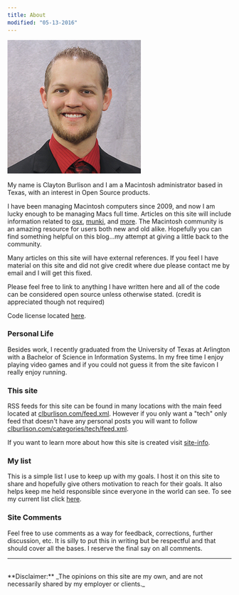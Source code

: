 ```yaml
---
title: About
modified: "05-13-2016"
---
```


![Clayton](/images/me.jpg)

My name is Clayton Burlison and I am a Macintosh administrator based in Texas, with an interest in Open Source products.

I have been managing Macintosh computers since 2009, and now I am lucky enough to be managing Macs full time. Articles on this site will include information related to [osx](/tags/osx/), [munki](/tags/munki/), and [more](/tags/). The Macintosh community is an amazing resource for users both new and old alike. Hopefully you can find something helpful on this blog...my attempt at giving a little back to the community.

Many articles on this site will have external references. If you feel I have material on this site and did not give credit where due please contact me by email and I will get this fixed.

Please feel free to link to anything I have written here and all of the code can be considered open source unless otherwise stated. (credit is appreciated though not required)  

Code license located [here](/docs/license/).

### Personal Life
Besides work, I recently graduated from the University of Texas at Arlington with a Bachelor of Science in Information Systems. In my free time I enjoy playing video games and if you could not guess it from the site favicon I really enjoy running.

### This site
RSS feeds for this site can be found in many locations with the main feed located at [clburlison.com/feed.xml](/feed.xml). However if you only want a "tech" only feed that doesn't have any personal posts you will want to follow [clburlison.com/categories/tech/feed.xml](/categories/tech/feed.xml).

If you want to learn more about how this site is created visit [site-info](/site-info/).

### My list
This is a simple list I use to keep up with my goals. I host it on this site to share and hopefully give others motivation to reach for their goals. It also helps keep me held responsible since everyone in the world can see. To see my current list click [here](/about/my-list/).

### Site Comments
Feel free to use comments as a way for feedback, corrections, further discussion, etc. It is silly to put this in writing but be respectful and that should cover all the bases. I reserve the final say on all comments.


---

<br>
**Disclaimer:** _The opinions on this site are my own, and are not necessarily shared by my employer or clients._
